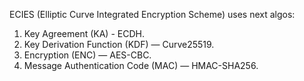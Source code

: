 ECIES (Elliptic Curve Integrated Encryption Scheme) uses next algos:

1. Key Agreement (KA) - ECDH.
2. Key Derivation Function (KDF) — Curve25519.
3. Encryption (ENC) — AES-CBC.
4. Message Authentication Code (MAC) — HMAC-SHA256.
